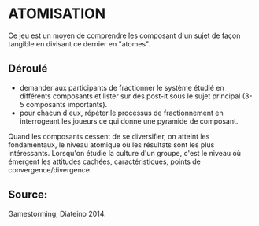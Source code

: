 # ATOMISATION

Ce jeu est un moyen de comprendre les composant d'un sujet de façon tangible en divisant ce dernier en "atomes". 

## Déroulé

- demander aux participants de fractionner le système étudié en différents composants et lister sur des post-it sous le sujet principal (3-5 composants importants).
- pour chacun d'eux, répéter le processus de fractionnement en interrogeant les joueurs ce qui donne une pyramide de composant.

Quand les composants cessent de se diversifier, on atteint les fondamentaux, le niveau atomique où les résultats sont les plus intéressants. Lorsqu'on étudie la culture d'un groupe, c'est le niveau où émergent les attitudes cachées, caractéristiques, points de convergence/divergence.


## Source:

Gamestorming, Diateino 2014.
